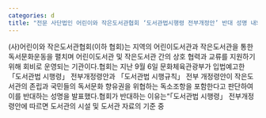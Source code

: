 ```yaml
---
categories: d
title: "전문 사단법인 어린이와 작은도서관협회 ‘도서관법시행령 전부개정안’ 반대 성명 내놔"
---
```

(사)어린이와 작은도서관협회(이하 협회)는 지역의 어린이도서관과 작은도서관을 통한 독서문화운동을 펼치며 어린이도서관 및 작은도서관 간의 상호 협력과 교류를 지원하기 위해 회비로 운영되는 기관이다.협회는 지난 9월 6일 문화체육관광부가 입법예고한 「도서관법 시행령」 전부개정령안과 「도서관법 시행규칙」 전부 개정령안이 작은도서관의 존립과 국민들의 독서문화 향유권을 위협하는 독소조항을 포함한다고 판단하여 이를 반대하는 성명을 발표했다.협회가 반대하는 이유는“「도서관법 시행령」 전부개정령안에 따르면 도서관의 시설 및 도서관 자료의 기준 중